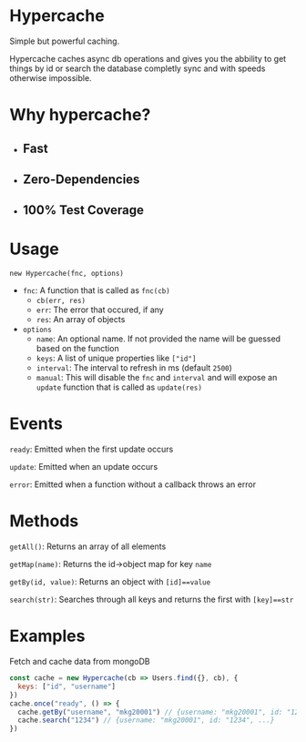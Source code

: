 # Hypercache

Simple but powerful caching.

Hypercache caches async db operations and gives you the abbility to get things by id or search the database completly sync and with speeds otherwise impossible.

# Why hypercache?

 - ## Fast
 - ## Zero-Dependencies
 - ## 100% Test Coverage

# Usage

`new Hypercache(fnc, options)`

-   `fnc`: A function that is called as `fnc(cb)`
    -   `cb(err, res)`
    -   `err`: The error that occured, if any
    -   `res`: An array of objects
-   `options`
    -   `name`: An optional name.
        If not provided the name will be guessed based on the function
    -   `keys`: A list of unique properties like `["id"]`
    -   `interval`: The interval to refresh in ms (default `2500`)
    -   `manual`: This will disable the `fnc` and `interval` and will expose an `update` function that is called as `update(res)`

# Events

`ready`: Emitted when the first update occurs

`update`: Emitted when an update occurs

`error`: Emitted when a function without a callback throws an error

# Methods

`getAll()`: Returns an array of all elements

`getMap(name)`: Returns the id->object map for key `name`

`getBy(id, value)`: Returns an object with `[id]==value`

`search(str)`: Searches through all keys and returns the first with `[key]==str`

# Examples

Fetch and cache data from mongoDB

```js
const cache = new Hypercache(cb => Users.find({}, cb), {
  keys: ["id", "username"]
})
cache.once("ready", () => {
  cache.getBy("username", "mkg20001") // {username: "mkg20001", id: "1234", ...}
  cache.search("1234") // {username: "mkg20001", id: "1234", ...}
})
```
